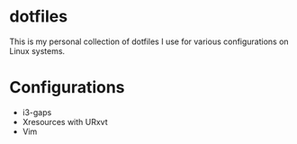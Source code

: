 # dotfiles
This is my personal collection of dotfiles I use for various configurations on Linux systems.

# Configurations
- i3-gaps
- Xresources with URxvt
- Vim
